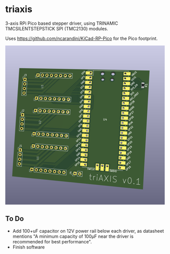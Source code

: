 # triaxis

3-axis RPi Pico based stepper driver, using TRINAMIC TMCSILENTSTEPSTICK SPI (TMC2130) modules.

Uses https://github.com/ncarandini/KiCad-RP-Pico for the Pico footprint.

![3d Render](images/pcb.png)

## To Do

* Add 100+uF capacitor on 12V power rail below each driver, as datasheet mentions "A minimum capacity of 100µF near the driver is recommended for best performance".
* Finish software
